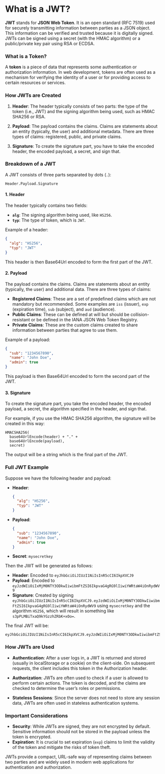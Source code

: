 # What is a JWT?

**JWT** stands for **JSON Web Token**. It is an open standard (RFC 7519) used for securely transmitting information between parties as a JSON object. This information can be verified and trusted because it is digitally signed. JWTs can be signed using a secret (with the HMAC algorithm) or a public/private key pair using RSA or ECDSA.

### What is a Token?

A **token** is a piece of data that represents some authentication or authorization information. In web development, tokens are often used as a mechanism for verifying the identity of a user or for providing access to certain resources or services.

### How JWTs are Created

1. **Header**: The header typically consists of two parts: the type of the token (i.e., JWT) and the signing algorithm being used, such as HMAC SHA256 or RSA.

2. **Payload**: The payload contains the claims. Claims are statements about an entity (typically, the user) and additional metadata. There are three types of claims: registered, public, and private claims.

3. **Signature**: To create the signature part, you have to take the encoded header, the encoded payload, a secret, and sign that.

### Breakdown of a JWT

A JWT consists of three parts separated by dots (`.`):

```
Header.Payload.Signature
```

#### 1. **Header**

The header typically contains two fields:

- **`alg`**: The signing algorithm being used, like `HS256`.
- **`typ`**: The type of token, which is `JWT`.

Example of a header:

```json
{
  "alg": "HS256",
  "typ": "JWT"
}
```

This header is then Base64Url encoded to form the first part of the JWT.

#### 2. **Payload**

The payload contains the claims. Claims are statements about an entity (typically, the user) and additional data. There are three types of claims:

- **Registered Claims**: These are a set of predefined claims which are not mandatory but recommended. Some examples are `iss` (issuer), `exp` (expiration time), `sub` (subject), and `aud` (audience).
- **Public Claims**: These can be defined at will but should be collision-resistant or be defined in the IANA JSON Web Token Registry.
- **Private Claims**: These are the custom claims created to share information between parties that agree to use them.

Example of a payload:

```json
{
  "sub": "1234567890",
  "name": "John Doe",
  "admin": true
}
```

This payload is then Base64Url encoded to form the second part of the JWT.

#### 3. **Signature**

To create the signature part, you take the encoded header, the encoded payload, a secret, the algorithm specified in the header, and sign that.

For example, if you use the HMAC SHA256 algorithm, the signature will be created in this way:

```
HMACSHA256(
  base64UrlEncode(header) + "." +
  base64UrlEncode(payload),
  secret)
```

The output will be a string which is the final part of the JWT.

### Full JWT Example

Suppose we have the following header and payload:

- **Header**:
  ```json
  {
    "alg": "HS256",
    "typ": "JWT"
  }
  ```
- **Payload**:

  ```json
  {
    "sub": "1234567890",
    "name": "John Doe",
    "admin": true
  }
  ```

- **Secret**: `mysecretkey`

Then the JWT will be generated as follows:

- **Header**: Encoded to `eyJhbGciOiJIUzI1NiIsInR5cCI6IkpXVCJ9`
- **Payload**: Encoded to `eyJzdWIiOiIxMjM0NTY3ODkwIiwibmFtZSI6IkpvaG4gRG9lIiwiYWRtaW4iOnRydWV9`
- **Signature**: Created by signing `eyJhbGciOiJIUzI1NiIsInR5cCI6IkpXVCJ9.eyJzdWIiOiIxMjM0NTY3ODkwIiwibmFtZSI6IkpvaG4gRG9lIiwiYWRtaW4iOnRydWV9` using `mysecretkey` and the algorithm `HS256`, which will result in something like `s3pPLMBiTxaQ9kYGzzhZRbK+xOo=`.

The final JWT will be:

```
eyJhbGciOiJIUzI1NiIsInR5cCI6IkpXVCJ9.eyJzdWIiOiIxMjM0NTY3ODkwIiwibmFtZSI6IkpvaG4gRG9lIiwiYWRtaW4iOnRydWV9.s3pPLMBiTxaQ9kYGzzhZRbK+xOo=
```

### How JWTs are Used

- **Authentication**: After a user logs in, a JWT is returned and stored (usually in localStorage or a cookie) on the client-side. On subsequent requests, the client includes this token in the Authorization header.
- **Authorization**: JWTs are often used to check if a user is allowed to perform certain actions. The token is decoded, and the claims are checked to determine the user’s roles or permissions.

- **Stateless Sessions**: Since the server does not need to store any session data, JWTs are often used in stateless authentication systems.

### Important Considerations

- **Security**: While JWTs are signed, they are not encrypted by default. Sensitive information should not be stored in the payload unless the token is encrypted.
- **Expiration**: It is crucial to set expiration (`exp`) claims to limit the validity of the token and mitigate the risks of token theft.

JWTs provide a compact, URL-safe way of representing claims between two parties and are widely used in modern web applications for authentication and authorization.
